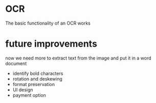 # OCR
The basic functionality of an OCR works

# future improvements
now we need more to extract text from the image and put it in a word document

  - identify bold characters
  - rotation and deskewing
  - format preservation
  - UI design
  - payment option
